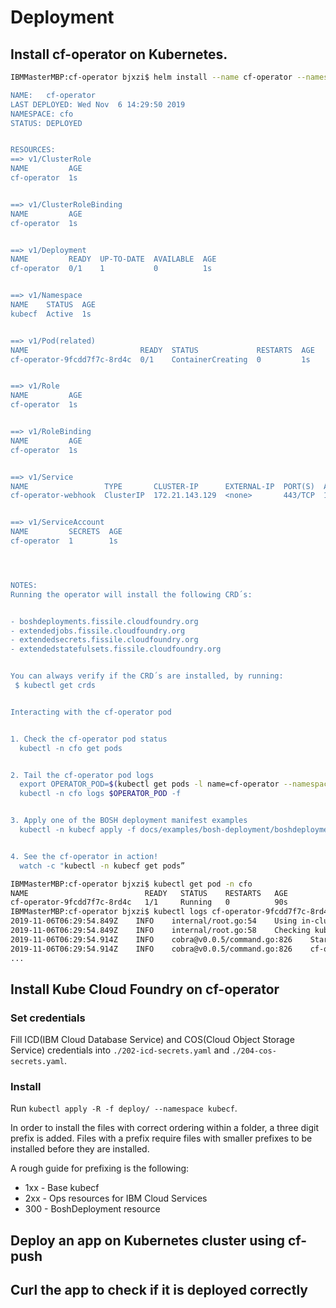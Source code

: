 # Deployment

## Install cf-operator on Kubernetes.

```bash
IBMMasterMBP:cf-operator bjxzi$ helm install --name cf-operator --namespace cfo --set "operator.watchNamespace=kubecf” https://s3.amazonaws.com/cf-operators/helm-charts/cf-operator-v0.4.2%2B85.gc6d71da5.tgz

NAME:   cf-operator
LAST DEPLOYED: Wed Nov  6 14:29:50 2019
NAMESPACE: cfo
STATUS: DEPLOYED


RESOURCES:
==> v1/ClusterRole
NAME         AGE
cf-operator  1s


==> v1/ClusterRoleBinding
NAME         AGE
cf-operator  1s


==> v1/Deployment
NAME         READY  UP-TO-DATE  AVAILABLE  AGE
cf-operator  0/1    1           0          1s


==> v1/Namespace
NAME    STATUS  AGE
kubecf  Active  1s


==> v1/Pod(related)
NAME                         READY  STATUS             RESTARTS  AGE
cf-operator-9fcdd7f7c-8rd4c  0/1    ContainerCreating  0         1s


==> v1/Role
NAME         AGE
cf-operator  1s


==> v1/RoleBinding
NAME         AGE
cf-operator  1s


==> v1/Service
NAME                 TYPE       CLUSTER-IP      EXTERNAL-IP  PORT(S)  AGE
cf-operator-webhook  ClusterIP  172.21.143.129  <none>       443/TCP  1s


==> v1/ServiceAccount
NAME         SECRETS  AGE
cf-operator  1        1s




NOTES:
Running the operator will install the following CRD´s:


- boshdeployments.fissile.cloudfoundry.org
- extendedjobs.fissile.cloudfoundry.org
- extendedsecrets.fissile.cloudfoundry.org
- extendedstatefulsets.fissile.cloudfoundry.org


You can always verify if the CRD´s are installed, by running:
 $ kubectl get crds


Interacting with the cf-operator pod


1. Check the cf-operator pod status
  kubectl -n cfo get pods


2. Tail the cf-operator pod logs
  export OPERATOR_POD=$(kubectl get pods -l name=cf-operator --namespace cfo --output name)
  kubectl -n cfo logs $OPERATOR_POD -f


3. Apply one of the BOSH deployment manifest examples
  kubectl -n kubecf apply -f docs/examples/bosh-deployment/boshdeployment-with-custom-variable.yaml


4. See the cf-operator in action!
  watch -c "kubectl -n kubecf get pods”

IBMMasterMBP:cf-operator bjxzi$ kubectl get pod -n cfo
NAME                          READY   STATUS    RESTARTS   AGE
cf-operator-9fcdd7f7c-8rd4c   1/1     Running   0          90s
IBMMasterMBP:cf-operator bjxzi$ kubectl logs cf-operator-9fcdd7f7c-8rd4c -n cfo
2019-11-06T06:29:54.849Z    INFO    internal/root.go:54    Using in-cluster kube config
2019-11-06T06:29:54.849Z    INFO    internal/root.go:58    Checking kube config
2019-11-06T06:29:54.914Z    INFO    cobra@v0.0.5/command.go:826    Starting cf-operator v0.4.2-dirty+85.gc6d71da5 with namespace kubecf
2019-11-06T06:29:54.914Z    INFO    cobra@v0.0.5/command.go:826    cf-operator docker image: cfcontainerization/cf-operator:v0.4.2-85.gc6d71da5
...
```

## Install Kube Cloud Foundry on cf-operator

### Set credentials

Fill ICD(IBM Cloud Database Service) and COS(Cloud Object Storage Service) credentials into `./202-icd-secrets.yaml` and `./204-cos-secrets.yaml`.

### Install

Run `kubectl apply -R -f deploy/ --namespace kubecf`.

In order to install the files with correct ordering within a folder, a three digit prefix is added.
Files with a prefix require files with smaller prefixes to be installed before they are installed.

A rough guide for prefixing is the following:

- 1xx - Base kubecf
- 2xx - Ops resources for IBM Cloud Services
- 300 - BoshDeployment resource

## Deploy an app on Kubernetes cluster using cf-push

## Curl the app to check if it is deployed correctly

